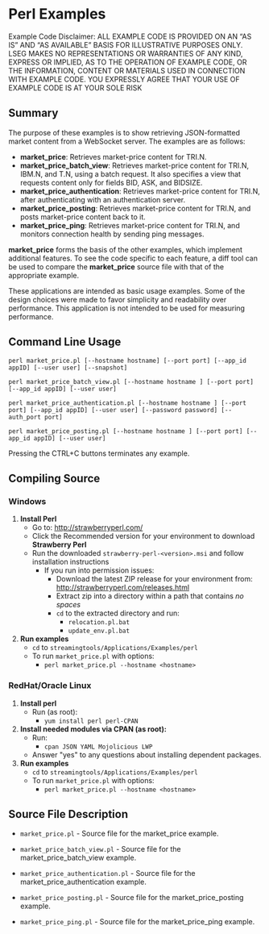 # Perl Examples

Example Code Disclaimer:
ALL EXAMPLE CODE IS PROVIDED ON AN “AS IS” AND “AS AVAILABLE” BASIS FOR ILLUSTRATIVE PURPOSES ONLY. LSEG MAKES NO REPRESENTATIONS OR WARRANTIES OF ANY KIND, EXPRESS OR IMPLIED, AS TO THE OPERATION OF EXAMPLE CODE, OR THE INFORMATION, CONTENT OR MATERIALS USED IN CONNECTION WITH EXAMPLE CODE. YOU EXPRESSLY AGREE THAT YOUR USE OF EXAMPLE CODE IS AT YOUR SOLE RISK

## Summary

The purpose of these examples is to show retrieving JSON-formatted market content
from a WebSocket server. The examples are as follows:

* __market\_price__: Retrieves market-price content for TRI.N.
* __market\_price\_batch\_view__: Retrieves market-price content for TRI.N, IBM.N, and T.N, 
  using a batch request. It also specifies a view that requests content only for fields 
  BID, ASK, and BIDSIZE.
* __market\_price\_authentication__: Retrieves market-price content for TRI.N, after 
  authenticating with an authentication server.
* __market\_price\_posting__: Retrieves market-price content for TRI.N, and posts
  market-price content back to it.
* __market\_price\_ping__: Retrieves market-price content for TRI.N, and monitors
  connection health by sending ping messages.

__market\_price__ forms the basis of the other examples, which implement additional
features. To see the code specific to each feature, a diff tool can be used to compare
the __market\_price__ source file with that of the appropriate example.

These applications are intended as basic usage examples. Some of the design choices
were made to favor simplicity and readability over performance. This application 
is not intended to be used for measuring performance.
## Command Line Usage

```perl market_price.pl [--hostname hostname] [--port port] [--app_id appID] [--user user] [--snapshot]```

```perl market_price_batch_view.pl [--hostname hostname ] [--port port] [--app_id appID] [--user user]```

```perl market_price_authentication.pl [--hostname hostname ] [--port port] [--app_id appID] [--user user] [--password password] [--auth_port port]```

```perl market_price_posting.pl [--hostname hostname ] [--port port] [--app_id appID] [--user user]```

Pressing the CTRL+C buttons terminates any example.
## Compiling Source
### Windows
1. __Install Perl__
    - Go to: <http://strawberryperl.com/>
    - Click the Recommended version for your environment to download __Strawberry Perl__
    - Run the downloaded `strawberry-perl-<version>.msi` and follow installation instructions
      - If you run into permission issues:
        - Download the latest ZIP release for your environment from: 
          <http://strawberryperl.com/releases.html>
        - Extract zip into a directory within a path that contains _no spaces_
        - `cd` to the extracted directory and run:
          - `relocation.pl.bat`
          - `update_env.pl.bat`
2. __Run examples__
    - `cd` to `streamingtools/Applications/Examples/perl`
    - To run `market_price.pl` with options:
      - `perl market_price.pl --hostname <hostname>`

### RedHat/Oracle Linux
1. __Install perl__
    - Run (as root):
      - `yum install perl perl-CPAN`
2. __Install needed modules via CPAN (as root):__
    - Run:
	    - `cpan JSON YAML Mojolicious LWP`
    - Answer "yes" to any questions about installing dependent packages.
3. __Run examples__
    - `cd` to `streamingtools/Applications/Examples/perl`
    - To run `market_price.pl` with options:
      - `perl market_price.pl --hostname <hostname>`

## Source File Description

* `market_price.pl` - Source file for the market\_price example.

* `market_price_batch_view.pl` - Source file for the market\_price\_batch\_view example.

* `market_price_authentication.pl` - Source file for the market\_price\_authentication example.

* `market_price_posting.pl` - Source file for the market\_price\_posting example.

* `market_price_ping.pl` - Source file for the market\_price\_ping example.
